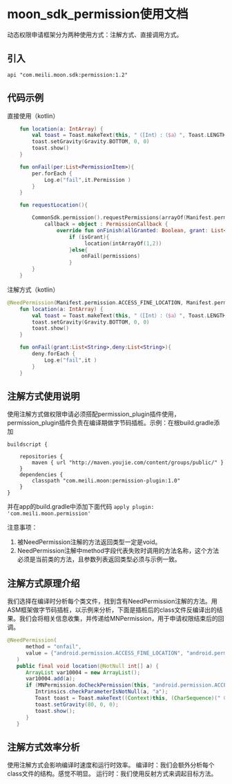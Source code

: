 # moon_sdk_permission使用文档
动态权限申请框架分为两种使用方式：注解方式、直接调用方式。

## 引入
    api "com.meili.moon.sdk:permission:1.2"

## 代码示例
直接使用（kotlin）

```kotlin
    fun location(a: IntArray) {
        val toast = Toast.makeText(this, "（[Int）:（$a）", Toast.LENGTH_LONG)
        toast.setGravity(Gravity.BOTTOM, 0, 0)
        toast.show()
    }

    fun onFail(per:List<PermissionItem>){
        per.forEach {
            Log.e("fail",it.Permission )
        }
    }

    fun requestLocation(){

        CommonSdk.permission().requestPermissions(arrayOf(Manifest.permission.ACCESS_FINE_LOCATION, Manifest.permission.ACCESS_COARSE_LOCATION),
            callback = object : PermissionCallback {
                override fun onFinish(allGranted: Boolean, grant: List<String>, deny: List<String>){                                                                                                                                                        })
                    if (isGrant){
                         location(intArrayOf(1,2))
                    }else{
                        onFail(permissions)
                    }
        }
    }
```

注解方式（kotlin）

```kotlin
@NeedPermission(Manifest.permission.ACCESS_FINE_LOCATION, Manifest.permission.ACCESS_COARSE_LOCATION,method = "onFail")
    fun location(a: IntArray) {
        val toast = Toast.makeText(this, "（[Int）:（$a）", Toast.LENGTH_LONG)
        toast.setGravity(Gravity.BOTTOM, 0, 0)
        toast.show()
    }

    fun onFail(grant:List<String>,deny:List<String>){
        deny.forEach {
            Log.e("fail",it )
        }
    }
```


## 注解方式使用说明
使用注解方式做权限申请必须搭配permission_plugin插件使用，permission_plugin插件负责在编译期做字节码插桩。示例：在根build.gradle添加


```
buildscript {

    repositories {
        maven { url "http://maven.youjie.com/content/groups/public/" }
    }
    dependencies {
        classpath "com.meili.moon:permission-plugin:1.0"
    } 
}
```
并在app的build.gradle中添加下面代码
`apply plugin: 'com.meili.moon.permission'`

注意事项：
1. 被NeedPermission注解的方法返回类型一定是void。
2. NeedPermission注解中method字段代表失败时调用的方法名称，这个方法必须是当前类的方法，且参数列表返回类型必须与示例一致。


## 注解方式原理介绍
我们选择在编译时分析每个类文件，找到含有NeedPermission注解的方法。用ASM框架做字节码插桩，以示例来分析，下面是插桩后的class文件反编译出的结果。我们会将相关信息收集，并传递给MNPermission，用于申请权限结束后的回调。


```java
@NeedPermission(
      method = "onfail",
      value = {"android.permission.ACCESS_FINE_LOCATION", "android.permission.ACCESS_COARSE_LOCATION"}
   )
   public final void location(@NotNull int[] a) {
      ArrayList var10004 = new ArrayList();
      var10004.add(a);
      if (MNPermission.doCheckPermission(this, "android.permission.ACCESS_FINE_LOCATION;android.permission.ACCESS_COARSE_LOCATION", "location", "([I)V", var10004, "onfail")) {
         Intrinsics.checkParameterIsNotNull(a, "a");
         Toast toast = Toast.makeText((Context)this, (CharSequence)("（[Int）:（" + a + '）'), 1);
         toast.setGravity(80, 0, 0);
         toast.show();
      }
   }
```


## 注解方式效率分析
使用注解方式会影响编译时速度和运行时效率。
编译时：我们会额外分析每个class文件的结构。感觉不明显。
运行时：我们使用反射方式来调起目标方法。

